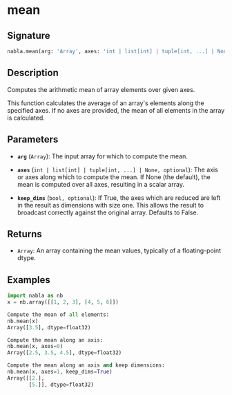 # mean

## Signature

```python
nabla.mean(arg: 'Array', axes: 'int | list[int] | tuple[int, ...] | None', keep_dims: 'bool') -> 'Array'
```

## Description

Computes the arithmetic mean of array elements over given axes.

This function calculates the average of an array's elements along the
specified axes. If no axes are provided, the mean of all elements in the
array is calculated.

## Parameters

- **`arg`** (`Array`): The input array for which to compute the mean.

- **`axes`** (`int | list[int] | tuple[int, ...] | None, optional`): The axis or axes along which to compute the mean. If None (the default), the mean is computed over all axes, resulting in a scalar array.

- **`keep_dims`** (`bool, optional`): If True, the axes which are reduced are left in the result as dimensions with size one. This allows the result to broadcast correctly against the original array. Defaults to False.

## Returns

- `Array`: An array containing the mean values, typically of a floating-point dtype.

## Examples

```python
import nabla as nb
x = nb.array([[1, 2, 3], [4, 5, 6]])

Compute the mean of all elements:
nb.mean(x)
Array([3.5], dtype=float32)

Compute the mean along an axis:
nb.mean(x, axes=0)
Array([2.5, 3.5, 4.5], dtype=float32)

Compute the mean along an axis and keep dimensions:
nb.mean(x, axes=1, keep_dims=True)
Array([[2.],
       [5.]], dtype=float32)
```
